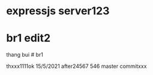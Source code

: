 # expressjs server123
# br1 edit2
<html>thang bui</html>
# br1

thxxx1111ok
15/5/2021
after24567
546
master commitxxx
